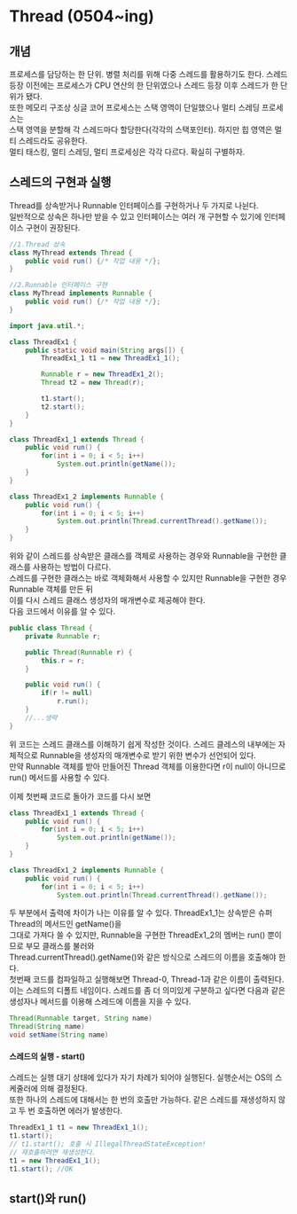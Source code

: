 # Thread (0504~ing)

## 개념
프로세스를 담당하는 한 단위. 병렬 처리를 위해 다중 스레드를 활용하기도 한다. 
스레드 등장 이전에는 프로세스가 CPU 연산의 한 단위였으나 스레드 등장 이후 스레드가 한 단위가 됐다.  
또한 메모리 구조상 싱글 코어 프로세스는 스택 영역이 단일했으나 멀티 스레딩 프로세스는  
스택 영역을 분할해 각 스레드마다 할당한다(각각의 스택포인터). 하지만 힙 영역은 멀티 스레드라도 공유한다.   
멀티 태스킹, 멀티 스레딩, 멀티 프로세싱은 각각 다르다. 확실히 구별하자.

## 스레드의 구현과 실행
Thread를 상속받거나 Runnable 인터페이스를 구현하거나 두 가지로 나뉜다.  
일반적으로 상속은 하나만 받을 수 있고 인터페이스는 여러 개 구현할 수 있기에 인터페이스 구현이 권장된다.  
```java
//1.Thread 상속
class MyThread extends Thread {
	public void run() {/* 작업 내용 */};
}

//2.Runnable 인터페이스 구현
class MyThread implements Runnable {
	public void run() {/* 작업 내용 */};
}
```
```java
import java.util.*;

class ThreadEx1 {
	public static void main(String args[]) {
		ThreadEx1_1 t1 = new ThreadEx1_1();

		Runnable r = new ThreadEx1_2();
		Thread t2 = new Thread(r);

		t1.start();
		t2.start();
	}
}

class ThreadEx1_1 extends Thread {
	public void run() {
		for(int i = 0; i < 5; i++)
			System.out.println(getName());
	}
}

class ThreadEx1_2 implements Runnable {
	public void run() {
		for(int i = 0; i < 5; i++)
			System.out.println(Thread.currentThread().getName());
	}
}
```
위와 같이 스레드를 상속받은 클래스를 객체로 사용하는 경우와 Runnable을 구현한 클래스를 사용하는 방법이 다르다.   
스레드를 구현한 클래스는 바로 객체화해서 사용할 수 있지만 Runnable을 구현한 경우 Runnable 객체를 만든 뒤  
이를 다시 스레드 클래스 생성자의 매개변수로 제공해야 한다.  
다음 코드에서 이유를 알 수 있다. 
```java
public class Thread {
	private Runnable r;

	public Thread(Runnable r) {
		this.r = r;
	}

	public void run() {
		if(r != null)
			r.run();
	}
	//...생략
}
```
위 코드는 스레드 클래스를 이해하기 쉽게 작성한 것이다. 
스레드 클레스의 내부에는 자체적으로 Runnable을 생성자의 매개변수로 받기 위한 변수가 선언되어 있다.  
만약 Runnable 객체를 받아 만들어진 Thread 객체를 이용한다면 r이 null이 아니므로 run() 메서드를 사용할 수 있다.  
  
이제 첫번째 코드로 돌아가 코드를 다시 보면 
```java
class ThreadEx1_1 extends Thread {
	public void run() {
		for(int i = 0; i < 5; i++)
			System.out.println(getName());
	}
}

class ThreadEx1_2 implements Runnable {
	public void run() {
		for(int i = 0; i < 5; i++)
			System.out.println(Thread.currentThread().getName());
```
두 부분에서 출력에 차이가 나는 이유를 알 수 있다. ThreadEx1\_1는 상속받은 슈퍼 Thread의 메서드인 getName()을   
그대로 가져다 쓸 수 있지만, Runnable을 구현한 ThreadEx1\_2의 멤버는 run() 뿐이므로 부모 클래스를 불러와  
Thread.currentThread().getName()와 같은 방식으로 스레드의 이름을 호출해야 한다.  
첫번째 코드를 컴파일하고 실행해보면 Thread-0, Thread-1과 같은 이름이 출력된다.  
이는 스레드의 디폴트 네임이다. 스레드를 좀 더 의미있게 구분하고 싶다면 다음과 같은 생성자나 메서드를 이용해 스레드에 이름을 지을 수 있다.  
```java
Thread(Runnable target, String name)
Thread(String name)
void setName(String name)
```

#### 스레드의 실행 - start()
스레드는 실행 대기 상태에 있다가 자기 차례가 되어야 실행된다. 실행순서는 OS의 스케줄러에 의해 결정된다.  
또한 하나의 스레드에 대해서는 한 번의 호출만 가능하다. 같은 스레드를 재생성하지 않고 두 번 호출하면 에러가 발생한다.  
```java
ThreadEx1_1 t1 = new ThreadEx1_1();
t1.start();
// t1.start(); 호출 시 IllegalThreadStateException!
// 재호출하려면 재생성한다.
t1 = new ThreadEx1_1();
t1.start(); //OK
```

## start()와 run()

